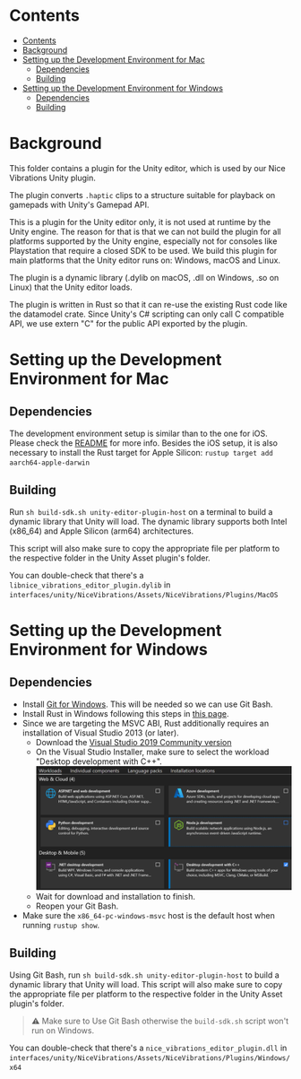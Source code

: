 # Contents

- [Contents](#contents)
- [Background](#background)
- [Setting up the Development Environment for Mac](#setting-up-the-development-environment-for-mac)
  - [Dependencies](#dependencies)
  - [Building](#building)
- [Setting up the Development Environment for Windows](#setting-up-the-development-environment-for-windows)
  - [Dependencies](#dependencies-1)
  - [Building](#building-1)


# Background

This folder contains a plugin for the Unity editor, which is used by our Nice Vibrations
Unity plugin.

The plugin converts `.haptic` clips to a structure suitable for playback on gamepads with Unity's
Gamepad API.

This is a plugin for the Unity editor only, it is not used at runtime by the Unity engine.
The reason for that is that we can not build the plugin for all platforms supported by the
Unity engine, especially not for consoles like Playstation that require a closed SDK to be
used. We build this plugin for main platforms that the Unity editor runs on: Windows, macOS and
Linux.

The plugin is a dynamic library (.dylib on macOS, .dll on Windows, .so on Linux) that the Unity
editor loads.

The plugin is written in Rust so that it can re-use the existing Rust code like the datamodel
crate. Since Unity's C# scripting can only call C compatible API, we use extern "C" for the public
API exported by the plugin.

# Setting up the Development Environment for Mac

## Dependencies

The development environment setup is similar than to the one for iOS. Please check the [README](./../interfaces/ios/README.md) for more info.
Besides the iOS setup, it is also necessary to install the Rust target for Apple Silicon:
`rustup target add aarch64-apple-darwin`

## Building

Run `sh build-sdk.sh unity-editor-plugin-host` on a terminal to build a dynamic library that Unity will load.
The dynamic library supports both Intel (x86_64) and Apple Silicon (arm64) architectures.

This script will also make sure to copy the appropriate file per platform to the respective folder in the Unity Asset plugin's folder.

You can double-check that there's a `libnice_vibrations_editor_plugin.dylib` in `interfaces/unity/NiceVibrations/Assets/NiceVibrations/Plugins/MacOS`

# Setting up the Development Environment for Windows

## Dependencies

- Install [Git for Windows](https://gitforwindows.org/). This will be needed so we can use Git Bash.
- Install Rust in Windows following this steps in [this page](https://www.rust-lang.org/tools/install).
- Since we are targeting the MSVC ABI, Rust additionally requires an installation of Visual Studio 2013 (or later).
  - Download the [Visual Studio 2019 Community version](https://visualstudio.microsoft.com/downloads/)
  - On the Visual Studio Installer, make sure to select the workload "Desktop development with C++".
![Visual Studio 2019 Installer menu ](images/visual-studio-2019-installer.png)
  - Wait for download and installation to finish.
  - Reopen your Git Bash.
- Make sure the `x86_64-pc-windows-msvc` host is the default host when running `rustup show`.

## Building

Using Git Bash, run `sh build-sdk.sh unity-editor-plugin-host` to build a dynamic library that Unity will load.
This script will also make sure to copy the appropriate file per platform to the respective folder in the Unity Asset plugin's folder.

> ⚠️ Make sure to Use Git Bash otherwise the `build-sdk.sh` script won't run on Windows.

You can double-check that there's a `nice_vibrations_editor_plugin.dll` in `interfaces/unity/NiceVibrations/Assets/NiceVibrations/Plugins/Windows/x64`

